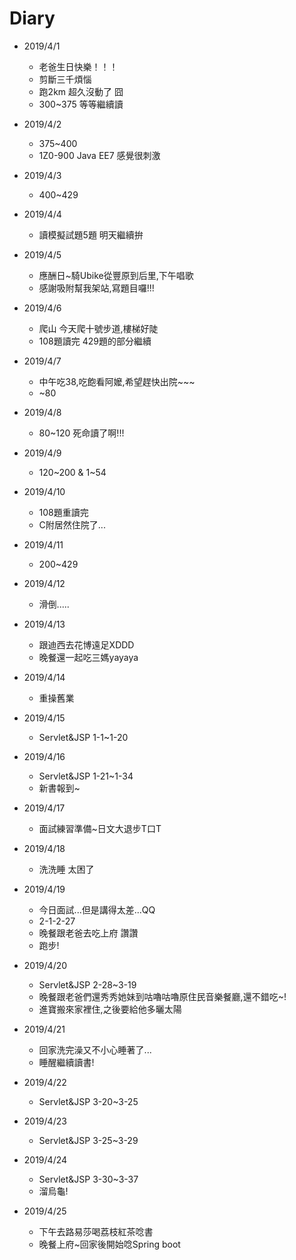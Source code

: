 # Diary

* 2019/4/1
  * 老爸生日快樂！！！
  * 剪斷三千煩惱
  * 跑2km 超久沒動了 囧
  * 300~375 等等繼續讀
  
* 2019/4/2
  * 375~400
  * 1Z0-900 Java EE7 感覺很刺激

* 2019/4/3
  * 400~429
  
* 2019/4/4
  * 讀模擬試題5題 明天繼續拚
  
* 2019/4/5
  * 應酬日~騎Ubike從豐原到后里,下午唱歌
  * 感謝吸附幫我架站,寫題目囉!!!
  
* 2019/4/6
  * 爬山 今天爬十號步道,樓梯好陡
  * 108題讀完 429題的部分繼續
  
* 2019/4/7
  * 中午吃38,吃飽看阿嬤,希望趕快出院~~~
  * ~80
  
* 2019/4/8
  * 80~120 死命讀了啊!!!
  
* 2019/4/9
  * 120~200 & 1~54
    
* 2019/4/10
  * 108題重讀完
  * C附居然住院了...
  
* 2019/4/11
  * 200~429 
  
* 2019/4/12
  * 滑倒.....

* 2019/4/13
  * 跟迪西去花博遠足XDDD
  * 晚餐還一起吃三媽yayaya
  
* 2019/4/14
  * 重操舊業
  
* 2019/4/15
  * Servlet&JSP 1-1~1-20
  
* 2019/4/16
  * Servlet&JSP 1-21~1-34
  * 新書報到~
  
* 2019/4/17
  * 面試練習準備~日文大退步T口T
   
* 2019/4/18
  * 洗洗睡 太困了
  
* 2019/4/19
  * 今日面試...但是講得太差...QQ
  * 2-1-2-27
  * 晚餐跟老爸去吃上府 讚讚
  * 跑步!
  
* 2019/4/20
  * Servlet&JSP 2-28~3-19
  * 晚餐跟老爸們還秀秀她妹到咕嚕咕嚕原住民音樂餐廳,還不錯吃~!
  * 進寶搬來家裡住,之後要給他多曬太陽 
  
* 2019/4/21
  * 回家洗完澡又不小心睡著了...
  * 睡醒繼續讀書!
  
* 2019/4/22
  * Servlet&JSP 3-20~3-25
  
* 2019/4/23
  * Servlet&JSP 3-25~3-29
  
* 2019/4/24
  * Servlet&JSP 3-30~3-37
  * 溜烏龜!
  
* 2019/4/25
  * 下午去路易莎喝荔枝紅茶唸書
  * 晚餐上府~回家後開始唸Spring boot

